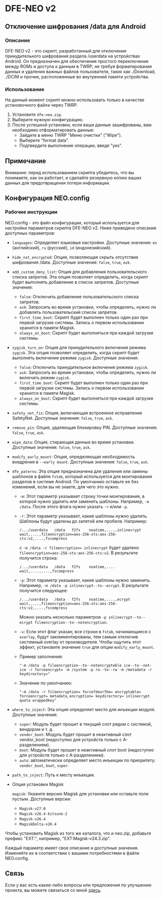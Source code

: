 # DFE-NEO v2

## Отключение шифрования /data для Android

### Описание

DFE-NEO v2 - это скрипт, разработанный для отключения принудительного шифрования раздела /userdata на устройствах Android. Он предназначен для обеспечения простого переключения между ROMs и доступа к данным в TWRP, не требуя форматирования данных и удаления важных файлов пользователя, таких как ./Download, ./DCIM и прочие, расположенные во внутренней памяти устройства.

### Использование

На данный момент скрипт можно использовать только в качестве установочного файла через TWRP.

1. Установите `dfe-neo.zip`.
2. Выберите нужную конфигурацию.
3. После успешной установки, если ваши данные зашифрованы, вам необходимо отформатировать данные:
   - Зайдите в меню TWRP "Меню очистки" ("Wipe").
   - Выберите "format data".
   - Подтвердите выполнение операции, введя "yes".

## Примечание

Внимание: перед использованием скрипта убедитесь, что вы понимаете, как он работает, и сделайте резервную копию ваших данных для предотвращения потери информации.

## Конфигурация NEO.config

### Рабочие инструкции

NEO.config - это файл конфигурации, который используется для настройки параметров скрипта DFE-NEO v2. Ниже приведено описание доступных параметров:

- `languages`: Определяет языковые настройки. Доступные значения: `en` (английский), `ru` (русский), `id` (индонезийский).

- `hide_not_encrypted`: Опция, позволяющая скрыть отсутствие шифрования /data. Доступные значения: `false`, `true`, `ask`.

- `add_custom_deny_list`: Опция для добавления пользовательского списка запретов. Эта опция позволяет определить, когда скрипт будет выполнять добавление в список запретов. Доступные значения:
  - `false`: Отключить добавление пользовательского списка запретов.
  - `ask`: Запросить во время установки, чтобы определить, нужно ли добавлять пользовательский список запретов.
  - `first_time_boot`: Скрипт будет выполнен только один раз при первой загрузке системы. Запись о первом использовании хранится в памяти Magisk.
  - `always_on_boot`: Скрипт будет выполняться при каждой загрузке системы.

- `zygisk_turn_on`: Опция для принудительного включения режима `zygisk`. Эта опция позволяет определить, когда скрипт будет выполнять включение режима `zygisk`. Доступные значения:
  - `false`: Отключить принудительное включение режима `zygisk`.
  - `ask`: Запросить во время установки, чтобы определить, нужно ли включать режим `zygisk`.
  - `first_time_boot`: Скрипт будет выполнен только один раз при первой загрузке системы. Запись о первом использовании хранится в памяти Magisk.
  - `always_on_boot`: Скрипт будет выполняться при каждой загрузке системы.

- `safety_net_fix`: Опция, включающая встроенное исправление SafetyNet. Доступные значения: `false`, `true`, `ask`.

- `remove_pin`: Опция, удаляющая блокировку PIN. Доступные значения: `false`, `true`, `ask`.

- `wipe_data`: Опция, стирающая данные во время установки. Доступные значения: `false`, `true`, `ask`.

- `modify_early_mount`: Опция, определяющая необходимость внедрения в `--early mount`. Доступные значения: `false`, `true`, `ask`.

- `dfe_paterns`: Эта опция предназначена для удаления или замены шаблонов в файле `fstab`, который используется для монтирования разделов в системе Android. По умолчанию оставьте ее без изменений, если вы не знаете, для чего это нужно.

  - `-m`: Этот параметр указывает строку точки монтирования, в которой нужно удалить или заменить шаблоны. Например, `-m /data`. После этого флага нужно указать `-r` и/или `-p`.

  - `-r`: Этот параметр указывает, какие шаблоны нужно удалить. Шаблоны будут удалены до запятой или пробела. Например:
    ```
    /.../userdata	/data	f2fs	noatime,....,inlinecrypt	wait,....,fileencryption=aes-256-xts:aes-256-cts:v2,....,fscompress
    ```
    с `-m /data -r fileencryption= inlinecrypt` будет удалено `fileencryption=aes-256-xts:aes-256-cts:v2`. В результате получится строка:
    ```
    /.../userdata	/data	f2fs	noatime,....	wait,....,....,fscompress
    ```

  - `-p`: Этот параметр указывает, какие шаблоны нужно заменить. Например, `-m /data -p inlinecrypt--to--ecrypt`. В результате получится следующее:
    ```
    /.../userdata	/data	f2fs	noatime,....,ecrypt	wait,....,fileencryption=aes-256-xts:aes-256-cts:v2,....,fscompress
    ```
    Можно указать несколько параметров `-p inlinecrypt--to--ecrypt fileencryption--to--notencryption`.

  - `-v`: Если этот флаг указан, все строки в `fstab`, начинающиеся с `overlay`, будут закомментированы, тем самым отключив системный overlay от производителя. Чтобы ощутить этот эффект, установите значение `true` для опции `modify_early_mount`.

  - Пример заполнения: 
    ```
    "-m /data -p fileencryption--to--notencrypteble ice--to--not-ice -r forceencrypt= -m /system -p ro--to--rw -m /metadata -r keydirectory="
    ```

  - Значение по умолчанию:
    ```
    "-m /data -r fileencryption= forcefdeorfbe= encryptable= forceencrypt= metadata_encryption= keydirectory= inlinecrypt quota wrappedkey"
    ```


- `where_to_inject`: Эта опция определяет место для инъекции модуля. Доступные значения:
  - `super`: Модуль будет прошит в текущий слот рядом с системой, вендором и т. д.
  - `vendor_boot`: Модуль будет прошит в неактивный слот vendor_boot (недоступно для устройств только с A-разделением).
  - `boot`: Модуль будет прошит в неактивный слот boot (недоступно для устройств только с A-разделением).
  - `auto`: автоматически определяет место инъекции по приоритету: `vendor_boot`, `boot`, `super`.

- `path_to_inject`: Путь к месту инъекции.

- Опция установки Magisk

  `magisk`: Укажите версию Magisk для установки или оставьте поле пустым. Доступные версии:

  - `Magisk-v27.0`
  - `Magisk-v26.4-kitsune-2`
  - `Magisk-v26.4`
  - `MagiskDelta-v26.4`

Чтобы установить Magisk из того же каталога, что и neo.zip, добавьте префикс "EXT:", например, "EXT:Magisk-v24.3.zip".


Каждый параметр имеет свое описание и доступные значения. Изменяйте их в соответствии с вашими потребностями в файле NEO.config.





## Связь

Если у вас есть какие-либо вопросы или предложения по улучшению проекта, вы можете связаться со мной [здесь](ссылка_на_контакт).

